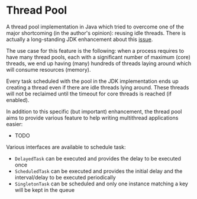 # Thread Pool

A thread pool implementation in Java which tried to overcome one of the major shortcoming 
(in the author's opinion): reusing idle threads.
There is actually a long-standing JDK enhancement about this [issue](https://bugs.openjdk.org/browse/JDK-6452337).

The use case for this feature is the following: when a process requires to have many thread pools, each
with a significant number of maximum (core) threads, we end up having (many) hundreds of threads laying around which
will consume resources (memory). 

Every task scheduled with the pool in the JDK implementation ends up creating
a thread even if there are idle threads lying around. These threads will not be reclaimed until
the timeout for core threads is reached (if enabled).

In addition to this specific (but important) enhancement, the thread pool aims to provide various feature to help writing multithread applications easier:
* TODO

Various interfaces are available to schedule task:
* `DelayedTask` can be executed and provides the delay to be executed once
* `ScheduledTask` can be executed and provides the initial delay and the interval/delay to be executed periodically
* `SingletonTask` can be scheduled and only one instance matching a key will be kept in the queue
